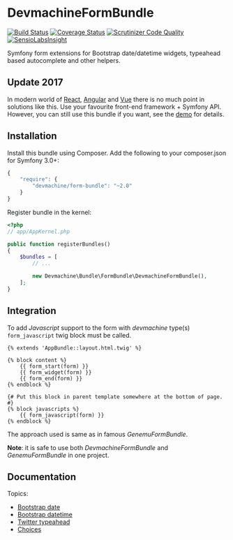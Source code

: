 # DevmachineFormBundle

[![Build Status](https://travis-ci.org/lakiboy/devmachine-form-bundle.svg?branch=master)](https://travis-ci.org/lakiboy/devmachine-form-bundle) [![Coverage Status](https://coveralls.io/repos/lakiboy/devmachine-form-bundle/badge.svg?branch=master&service=github)](https://coveralls.io/github/lakiboy/devmachine-form-bundle?branch=master) [![Scrutinizer Code Quality](https://scrutinizer-ci.com/g/lakiboy/devmachine-form-bundle/badges/quality-score.png?b=master)](https://scrutinizer-ci.com/g/lakiboy/devmachine-form-bundle/?branch=master) [![SensioLabsInsight](https://insight.sensiolabs.com/projects/b774b740-3eca-4084-ac1f-2aee3129ee47/mini.png)](https://insight.sensiolabs.com/projects/b774b740-3eca-4084-ac1f-2aee3129ee47)

Symfony form extensions for Bootstrap date/datetime widgets, typeahead based autocomplete and other helpers.

## Update 2017

In modern world of [React](https://facebook.github.io/react/), [Angular](https://angular.io/) and [Vue](https://vuejs.org/) there is no much point in solutions like this. Use your favourite front-end framework + Symfony API. However, you can still use this bundle if you want, see the [demo](https://github.com/lakiboy/devmachine-form-bundle/blob/master/_demo) for details.

## Installation

Install this bundle using Composer. Add the following to your composer.json for Symfony 3.0+:

```javascript
{
    "require": {
        "devmachine/form-bundle": "~2.0"
    }
}
```

Register bundle in the kernel:

```php
<?php
// app/AppKernel.php

public function registerBundles()
{
    $bundles = [
        // ...

        new Devmachine\Bundle\FormBundle\DevmachineFormBundle(),
    ];
}
```

## Integration

To add _Javascript_ support to the form with _devmachine_ type(s) `form_javascript` twig block must be called.

```twig
{% extends 'AppBundle::layout.html.twig' %}

{% block content %}
    {{ form_start(form) }}
    {{ form_widget(form) }}
    {{ form_end(form) }}
{% endblock %}

{# Put this block in parent template somewhere at the bottom of page. #}
{% block javascripts %}
    {{ form_javascript(form) }}
{% endblock %}
```

The approach used is same as in famous _GenemuFormBundle_.

__Note__: it is safe to use both _DevmachineFormBundle_ and _GenemuFormBundle_ in one project.

## Documentation

Topics:

 - [Bootstrap date](https://github.com/lakiboy/devmachine-form-bundle/blob/master/Resources/doc/date.md)
 - [Bootstrap datetime](https://github.com/lakiboy/devmachine-form-bundle/blob/master/Resources/doc/datetime.md)
 - [Twitter typeahead](https://github.com/lakiboy/devmachine-form-bundle/blob/master/Resources/doc/typeahead.md)
 - [Choices](https://github.com/lakiboy/devmachine-form-bundle/blob/master/Resources/doc/choices.md)
